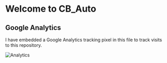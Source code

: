 # Welcome to CB_Auto
## Google Analytics
I have embedded a Google Analytics tracking pixel in this file to track visits to this repository.

![Analytics](https://ga-beacon.appspot.com/G-6FPQ3P5368/CB_Auto?pixel)

